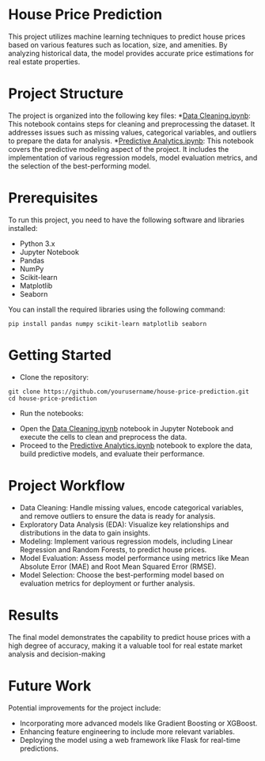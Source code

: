 # House Price Prediction
This project utilizes machine learning techniques to predict house prices based on various features such as location, size, and amenities. By analyzing historical data, the model provides accurate price estimations for real estate properties.

# Project Structure 
The project is organized into the following key files:
*[Data Cleaning.ipynb](https://github.com/shrek-28/house-price-prediction/blob/main/Data%20Cleaning.ipynb): This notebook contains steps for cleaning and preprocessing the dataset. It addresses issues such as missing values, categorical variables, and outliers to prepare the data for analysis.
*[Predictive Analytics.ipynb](https://github.com/shrek-28/house-price-prediction/blob/main/Predictive%20Analytics.ipynb): This notebook covers the predictive modeling aspect of the project. It includes the implementation of various regression models, model evaluation metrics, and the selection of the best-performing model.

# Prerequisites
To run this project, you need to have the following software and libraries installed:

* Python 3.x
* Jupyter Notebook
* Pandas
* NumPy
* Scikit-learn
* Matplotlib
* Seaborn

You can install the required libraries using the following command:

```
pip install pandas numpy scikit-learn matplotlib seaborn
```

# Getting Started
* Clone the repository:
```
git clone https://github.com/yourusername/house-price-prediction.git
cd house-price-prediction
```
* Run the notebooks:
- Open the [Data Cleaning.ipynb](https://github.com/shrek-28/house-price-prediction/blob/main/Data%20Cleaning.ipynb) notebook in Jupyter Notebook and execute the cells to clean and preprocess the data.
- Proceed to the [Predictive Analytics.ipynb](https://github.com/shrek-28/house-price-prediction/blob/main/Predictive%20Analytics.ipynb) notebook to explore the data, build predictive models, and evaluate their performance.

# Project Workflow
* Data Cleaning: Handle missing values, encode categorical variables, and remove outliers to ensure the data is ready for analysis.
* Exploratory Data Analysis (EDA): Visualize key relationships and distributions in the data to gain insights.
* Modeling: Implement various regression models, including Linear Regression and Random Forests, to predict house prices.
* Model Evaluation: Assess model performance using metrics like Mean Absolute Error (MAE) and Root Mean Squared Error (RMSE).
* Model Selection: Choose the best-performing model based on evaluation metrics for deployment or further analysis.

# Results
The final model demonstrates the capability to predict house prices with a high degree of accuracy, making it a valuable tool for real estate market analysis and decision-making

# Future Work
Potential improvements for the project include:
* Incorporating more advanced models like Gradient Boosting or XGBoost.
* Enhancing feature engineering to include more relevant variables.
* Deploying the model using a web framework like Flask for real-time predictions.
